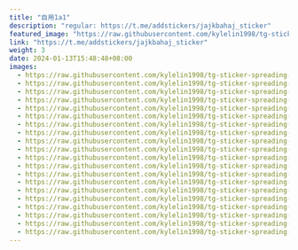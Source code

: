 ```yaml
---
title: "自用1a1"
description: "regular: https://t.me/addstickers/jajkbahaj_sticker"
featured_image: "https://raw.githubusercontent.com/kylelin1998/tg-sticker-spreading-worldwide-images/main/img/0eef2ea4-1b26-4ea7-a047-f5e766230d94.jpg"
link: "https://t.me/addstickers/jajkbahaj_sticker"
weight: 3
date: 2024-01-13T15:48:48+08:00
images:
  - https://raw.githubusercontent.com/kylelin1998/tg-sticker-spreading-worldwide-images/main/img/0eef2ea4-1b26-4ea7-a047-f5e766230d94.jpg
  - https://raw.githubusercontent.com/kylelin1998/tg-sticker-spreading-worldwide-images/main/img/1c932fc8-420c-4a59-a967-6ff1a7675300.jpg
  - https://raw.githubusercontent.com/kylelin1998/tg-sticker-spreading-worldwide-images/main/img/4056c1cb-9d4b-4d93-8c9f-bb8671c2ab35.jpg
  - https://raw.githubusercontent.com/kylelin1998/tg-sticker-spreading-worldwide-images/main/img/fb33e9fb-c244-4f56-b7e5-bd58e777d9bd.jpg
  - https://raw.githubusercontent.com/kylelin1998/tg-sticker-spreading-worldwide-images/main/img/f2f3cdf5-42c9-49ca-936c-4f5ecf47b50d.jpg
  - https://raw.githubusercontent.com/kylelin1998/tg-sticker-spreading-worldwide-images/main/img/01b03584-72f2-4607-8023-f56eaa4d2453.jpg
  - https://raw.githubusercontent.com/kylelin1998/tg-sticker-spreading-worldwide-images/main/img/b0f66ce2-d10d-4122-ba09-764ef6653a49.jpg
  - https://raw.githubusercontent.com/kylelin1998/tg-sticker-spreading-worldwide-images/main/img/5f76d5e1-3d5e-462d-8ca7-7fc20687b056.jpg
  - https://raw.githubusercontent.com/kylelin1998/tg-sticker-spreading-worldwide-images/main/img/8a6a0c34-9039-47a0-aef5-bd61791558f6.jpg
  - https://raw.githubusercontent.com/kylelin1998/tg-sticker-spreading-worldwide-images/main/img/44be7809-e57c-421c-be8c-523c06369d86.jpg
  - https://raw.githubusercontent.com/kylelin1998/tg-sticker-spreading-worldwide-images/main/img/3f39cba8-1d79-43ee-887a-5baee0e916e2.jpg
  - https://raw.githubusercontent.com/kylelin1998/tg-sticker-spreading-worldwide-images/main/img/a7696229-7a16-41c3-a37b-f2b0d74e868d.jpg
  - https://raw.githubusercontent.com/kylelin1998/tg-sticker-spreading-worldwide-images/main/img/5c31bf56-ff96-4c43-868c-89b8bc3f63c5.jpg
  - https://raw.githubusercontent.com/kylelin1998/tg-sticker-spreading-worldwide-images/main/img/f3bf6ad8-7ca5-4a3a-af86-0c93ee23ba0c.jpg
  - https://raw.githubusercontent.com/kylelin1998/tg-sticker-spreading-worldwide-images/main/img/6c191a92-6d20-4aaf-a030-0667d57caf7e.jpg
  - https://raw.githubusercontent.com/kylelin1998/tg-sticker-spreading-worldwide-images/main/img/73f1b6e3-03da-4d62-94a2-4c1586a8fbf5.jpg
  - https://raw.githubusercontent.com/kylelin1998/tg-sticker-spreading-worldwide-images/main/img/ee41e18e-d113-4990-8b1d-0ba90197e841.jpg
  - https://raw.githubusercontent.com/kylelin1998/tg-sticker-spreading-worldwide-images/main/img/bbc98a7d-e181-4bb1-a473-cca29ae8f1c2.jpg
  - https://raw.githubusercontent.com/kylelin1998/tg-sticker-spreading-worldwide-images/main/img/ea764918-6328-4590-86ae-4375d147214e.jpg
  - https://raw.githubusercontent.com/kylelin1998/tg-sticker-spreading-worldwide-images/main/img/d371cd88-bf98-4af0-848a-35ddeb9486f8.jpg
---
```

